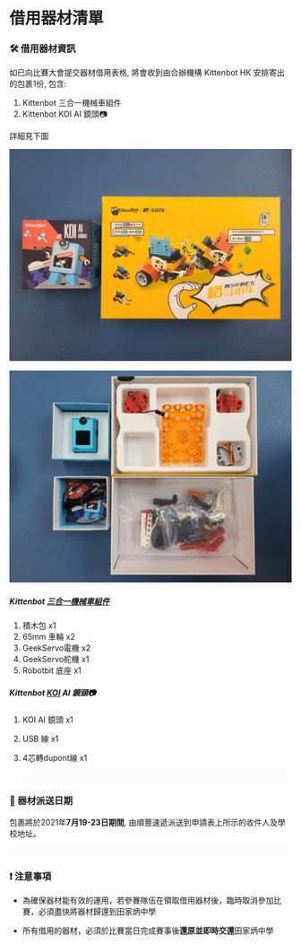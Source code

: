 # 借用器材清單

### 🛠 借用器材資訊 

如已向比賽大會提交器材借用表格, 將會收到由合辦機構 Kittenbot HK 安排寄出的包裹1份, 包含:

1. Kittenbot 三合一機械車組件
2. Kittenbot KOI AI 鏡頭📷

詳細見下圖

![](./images/3in1&KOI_01.jpeg)



![](./images/3in1&KOI_02.jpeg)



##### Kittenbot [三合一機械車組件](https://kittenbothk.readthedocs.io/en/latest/Kits/3in1/intro.html)

1. 積木包 x1
2. 65mm 車輪 x2
3. GeekServo電機 x2
4. GeekServo舵機 x1
5. Robotbit 底座 x1



##### Kittenbot [KOI](https://kittenbothk.readthedocs.io/en/latest/AI%20Cam/index.html) AI 鏡頭📷

1. KOI AI 鏡頭 x1

2. USB 線 x1

3. 4芯轉dupont線 x1

   ![](./images/HubSpacer5mm.png)

### 📆 器材派送日期

包裹將於2021年**7月19-23日期間**, 由順豐速遞派送到申請表上所示的收件人及學校地址。

![](./images/HubSpacer5mm.png)

### ❗ 注意事項

- 為確保器材能有效的運用，若參賽隊伍在領取借用器材後，臨時取消參加比賽，必須盡快將器材歸還到田家炳中學

- 所有借用的器材，必須於比賽當日完成賽事後**還原並即時交還**田家炳中學

  

